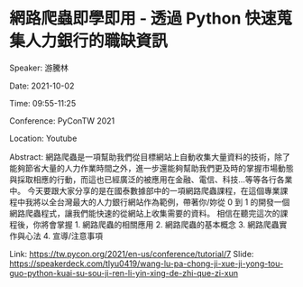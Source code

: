 # 網路爬蟲即學即用 - 透過 Python 快速蒐集人力銀行的職缺資訊

Speaker: 游騰林

Date: 2021-10-02

Time: 09:55-11:25

Conference: PyConTW 2021

Location: Youtube

Abstract: 網路爬蟲是一項幫助我們從目標網站上自動收集大量資料的技術，除了能夠節省大量的人力作業時間之外，進一步還能夠幫助我們更及時的掌握市場動態與採取相應的行動，而這也已經廣泛的被應用在金融、電信、科技...等等各行各業中。 今天要跟大家分享的是在國泰數據部中的一項網路爬蟲課程，在這個專業課程中我將以全台灣最大的人力銀行網站作為範例，帶著你/妳從 0 到 1 的開發一個網路爬蟲程式，讓我們能快速的從網站上收集需要的資料。 相信在聽完這次的課程後，你將會掌握 1. 網路爬蟲的相關應用 2. 網路爬蟲的基本概念 3. 網路爬蟲實作與心法 4. 宣導/注意事項

Link: https://tw.pycon.org/2021/en-us/conference/tutorial/7
Slide: https://speakerdeck.com/tlyu0419/wang-lu-pa-chong-ji-xue-ji-yong-tou-guo-python-kuai-su-sou-ji-ren-li-yin-xing-de-zhi-que-zi-xun
